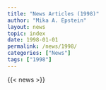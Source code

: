 ```yaml
---
title: "News Articles (1998)"
author: "Mika A. Epstein"
layout: news
topic: index
date: 1998-01-01
permalink: /news/1998/
categories: ["News"]
tags: ["1998"]
---
```


{{< news >}}
